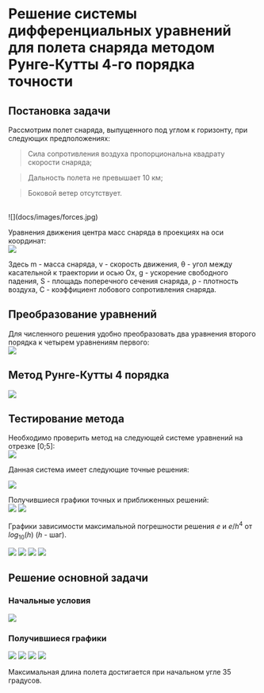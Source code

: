 # Решение системы дифференциальных уравнений для полета снаряда методом Рунге-Кутты 4-го порядка точности #

## Постановка задачи ##
Рассмотрим полет снаряда, выпущенного под углом к горизонту, при следующих предположениях:

> Сила сопротивления воздуха пропорциональна квадрату скорости снаряда;

> Дальность полета не превышает 10 км;

> Боковой ветер отсутствует.
<br />
![](docs/images/forces.jpg)

Уравнения движения центра масс снаряда в проекциях на оси координат:<br />
![](docs/images/task/first_system.jpg)

Здесь m - масса снаряда, v - скорость движения, &theta; - угол между касательной к траектории и осью Ox, g - ускорение свободного падения, S - площадь поперечного сечения снаряда, &rho; - плотность воздуха, C - коэффициент лобового сопротивления снаряда.

## Преобразование уравнений ##
Для численного решения удобно преобразовать два уравнения второго порядка к четырем уравнениям первого:<br />
![](docs/images/task/second_system.jpg)

## Метод Рунге-Кутты 4 порядка ##
![](docs/images/task/RK4.jpg)

## Тестирование метода ##
Необходимо проверить метод на следующей системе уравнений на отрезке [0;5]:<br />
![](docs/images/task/test_task.jpg)

Данная система имеет следующие точные решения:<br />

![](docs/images/task/test_task_exact_funcs.jpg)

Получившиеся графики точных и приближенных решений:<br />
![](docs/images/test_task/y_1.jpg)
![](docs/images/test_task/y_2.jpg)

Графики зависимости максимальной погрешности решения $e$ и $e/h^4$ от $log_10(h)$ ($h$ - шаг).<br />

![](docs/images/check/eh_y1.jpg)
![](docs/images/check/eh4_y1.jpg)
![](docs/images/check/eh_y2.jpg)
![](docs/images/check/eh4_y2.jpg)

## Решение основной задачи  ##

### Начальные условия ###
![](docs/images/task/begin_conditions.jpg)

### Получившиеся графики ###
![](docs/images/main_task/y_x.jpg)
![](docs/images/main_task/v.jpg)
![](docs/images/main_task/L_angle.jpg)
![](docs/images/main_task/angel.jpg)

Максимальная длина полета достигается при начальном угле 35 градусов.
